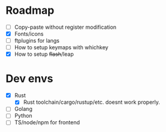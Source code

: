 # Roadmap
- [ ] Copy-paste without register modification
- [X] Fonts/icons
- [ ] ftplugins for langs
- [ ] How to setup keymaps with whichkey
- [X] How to setup ~~flash~~/leap

# Dev envs
- [X] Rust
    - [X] Rust toolchain/cargo/rustup/etc. doesnt work properly.
- [ ] Golang
- [ ] Python
- [ ] TS/node/npm for frontend